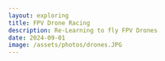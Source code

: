 ```yaml
---
layout: exploring
title: FPV Drone Racing
description: Re-Learning to fly FPV Drones
date: 2024-09-01
image: /assets/photos/drones.JPG
---
```


